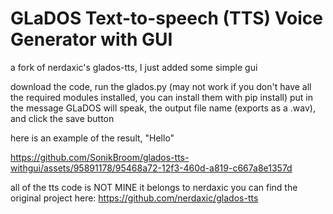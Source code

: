 # GLaDOS Text-to-speech (TTS) Voice Generator with GUI

a fork of nerdaxic's glados-tts, I just added some simple gui

download the code, run the glados.py (may not work if you don't have all the required modules installed, you can install them with pip install)
put in the message GLaDOS will speak, the output file name (exports as a .wav), and click the save button

here is an example of the result,
"Hello" 

https://github.com/SonikBroom/glados-tts-withgui/assets/95891178/95468a72-12f3-460d-a819-c667a8e1357d

all of the tts code is NOT MINE it belongs to nerdaxic
you can find the original project here:
https://github.com/nerdaxic/glados-tts



